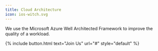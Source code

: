 ```yaml
---
title: Cloud Architecture
icon: ios-witch.svg
---
```


We use the Microsoft Azure Well Architected Framework to improve the quality of a workload.

{% include button.html text="Join Us" url="#" style="default" %}